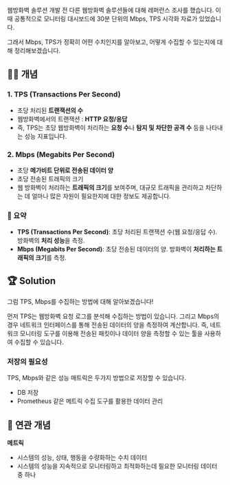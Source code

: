 
웹방화벽 솔루션 개발 전 다른 웹방화벽 솔루션들에 대해 레퍼런스 조사를 했습니다.
이때 공통적으로 모니터링 대시보드에 30분 단위의 Mbps, TPS 시각화 자료가 있었습니다.

그래서 Mbps, TPS가 정확히 어떤 수치인지를 알아보고, 어떻게 수집할 수 있는지에 대해 정리해보겠습니다.

## ✍🏻  개념
### 1. **TPS (Transactions Per Second)**
- 초당 처리된 **트랜잭션의 수**
- 웹방화벽에서의 트랜잭션 : **HTTP 요청/응답**
- 즉, TPS는 초당 웹방화벽이 처리하는 **요청 수**나 **탐지 및 차단한 공격 수** 등을 나타내는 성능 지표입니다.

### 2. **Mbps (Megabits Per Second)**
- 초당 **메가비트 단위로 전송된 데이터 양**
- 초당 전송된 트래픽의 크기
- 웹 방화벽이 처리하는 **트래픽의 크기**를 보여주며, 대규모 트래픽을 관리하고 차단하는 데 얼마나 많은 자원이 필요한지에 대한 정보도 제공합니다.

### 🌱 요약
- **TPS (Transactions Per Second)**: 초당 처리된 트랜잭션 수(웹 요청/응답 수). 방화벽의 **처리 성능**을 측정.
- **Mbps (Megabits Per Second)**: 초당 전송된 데이터의 양. 방화벽이 **처리하는 트래픽의 크기**를 측정.

## 🏆 Solution

그럼 TPS, Mbps를 수집하는 방법에 대해 알아보겠습니다!

먼저 TPS는 웹방화벽 요청 로그를 분석해 수집하는 방법이 있습니다.
그리고 Mbps의 경우 네트워크 인터페이스를 통해 전송된 데이터의 양을 측정하여 계산합니다. 
즉, 네트워크 모니터링 도구를 이용해 전송된 패킷이나 데이터 양을 측정할 수 있는 툴을 사용하여 수집할 수 있습니다.

### 저장의 필요성
TPS, Mbps와 같은 성능 매트릭은 두가지 방법으로 저장할 수 있습니다.
- DB 저장
- Prometheus 같은 메트릭 수집 도구를 활용한 데이터 관리



## 🔗  연관 개념
**메트릭**
- 시스템의 성능, 상태, 행동을 수량화하는 수치 데이터
- 시스템의 성능을 지속적으로 모니터링하고 최적화하는데 필요한 모니터링 데이터 중 하나


